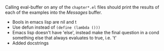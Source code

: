 Calling eval-buffer on any of the ``chapter*.el`` files should print the results of each of the examples into the *Messages* buffer.

   * Bools in emacs lisp are nil and t
   * Use defun instead of ``(define (lambda ()))``
   * Emacs lisp doesn't have 'else', instead make the final question in a cond something else that always evaluates to true, i.e. 't'
   * Added docstrings
